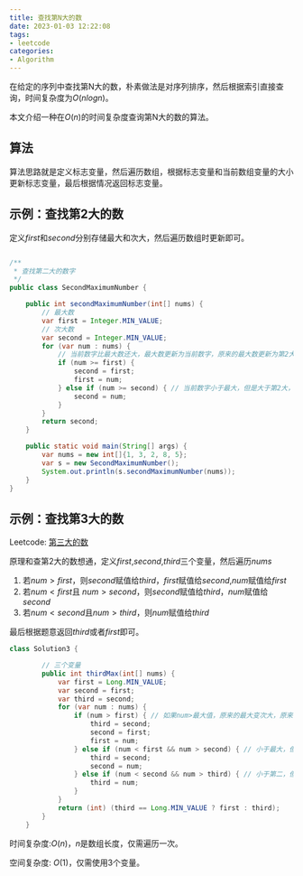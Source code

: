 ```yaml
---
title: 查找第N大的数
date: 2023-01-03 12:22:08
tags:
- leetcode
categories:
- Algorithm
---
```


在给定的序列中查找第N大的数，朴素做法是对序列排序，然后根据索引直接查询，时间复杂度为$O(nlogn)$。

本文介绍一种在$O(n)$的时间复杂度查询第N大的数的算法。

## 算法

算法思路就是定义标志变量，然后遍历数组，根据标志变量和当前数组变量的大小更新标志变量，最后根据情况返回标志变量。

## 示例：查找第2大的数

定义$first$和$second$分别存储最大和次大，然后遍历数组时更新即可。

```java

/**
 * 查找第二大的数字
 */
public class SecondMaximumNumber {

    public int secondMaximumNumber(int[] nums) {
        // 最大数
        var first = Integer.MIN_VALUE;
        // 次大数
        var second = Integer.MIN_VALUE;
        for (var num : nums) {
            // 当前数字比最大数还大，最大数更新为当前数字，原来的最大数更新为第2大
            if (num >= first) {
                second = first;
                first = num;
            } else if (num >= second) { // 当前数字小于最大，但是大于第2大，更新第2大
                second = num;
            }
        }
        return second;
    }

    public static void main(String[] args) {
        var nums = new int[]{1, 3, 2, 8, 5};
        var s = new SecondMaximumNumber();
        System.out.println(s.secondMaximumNumber(nums));
    }
}

```

## 示例：查找第3大的数

Leetcode: [第三大的数](https://leetcode.cn/problems/third-maximum-number/)

原理和查第2大的数想通，定义$first$,$second$,$third$三个变量，然后遍历$nums$

1. 若$num > first$，则$second$赋值给$third$，$first$赋值给$second$,$num$赋值给$first$
2. 若$num < first$且 $num > second$，则$second$赋值给$third$，$num$赋值给$second$
1. 若$num < second$且$num > third$，则$num$赋值给$third$

最后根据题意返回$third$或者$first$即可。

```java
class Solution3 {

        // 三个变量
        public int thirdMax(int[] nums) {
            var first = Long.MIN_VALUE;
            var second = first;
            var third = second;
            for (var num : nums) {
                if (num > first) { // 如果num>最大值，原来的最大变次大，原来的次大变三大, 当前边最大
                    third = second;
                    second = first;
                    first = num;
                } else if (num < first && num > second) { // 小于最大，但是大于第二, 第二变第三，当前边第二
                    third = second;
                    second = num;
                } else if (num < second && num > third) { // 小于第二，但是大于第三
                    third = num;
                }
            }
            return (int) (third == Long.MIN_VALUE ? first : third);
        }
    }
```

时间复杂度:$O(n)$，$n$是数组长度，仅需遍历一次。

空间复杂度: $O(1)$，仅需使用3个变量。
